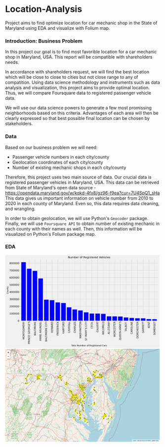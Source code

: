 # Location-Analysis
Project aims to find optimize location for car mechanic shop in the State of Maryland using EDA and visualize with Folium map.

### Introduction: Business Problem

In this project our goal is to find most favorible location for a car mechanic shop in Maryland, USA. This report will be compatible with shareholders needs.

In accordance with shareholders request, we will find the best location which will be close to close to cities but not close range to any of compatition. Using data science methodology and instruments such as data analysis and visualization, this project aims to provide optimal location. Thus, we will compare Foursquare data to registered passenger vehicle data.

We will use our data science powers to generate a few most promissing neighborhoods based on this criteria. Advantages of each area will then be clearly expressed so that best possible final location can be chosen by stakeholders.

### Data

Based on our business problem we will need:

 * Passenger vehicle numbers in each city/county
 * Geolocation coordinates of each city/county
 * Number of existing mechanic shops in each city/county

Therefore, this project uses two main source of data. Our crucial data is registered passenger vehicles in Maryland, USA. This data can be retrieved from State of Maryland's open data source - https://opendata.maryland.gov/w/kqkd-4fx8/gz96-f9ea?cur=7U4SpQ1_sHa This data gives us important information on vehicle number from 2010 to 2020 in each county of Maryland. Even so, this data requires data cleaning, and wrangling.

In order to obtain geolocation, we will use Python's `Geocoder` package. Finally, we will use `Foursquare API` to obtain number of existing mechanic in each county with their names as well. Then, this information will be visualized on Python's Folium package map.

### EDA

<img src="https://github.com/oneofthemdata/Location-Analysis/blob/main/images/Registered_Vehicles.png" width="500" height="300">
<img src="https://github.com/oneofthemdata/Location-Analysis/blob/main/images/Mechanics_in_MD.png" width="500" height="300">
